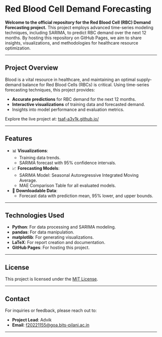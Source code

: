 # Red Blood Cell Demand Forecasting

**Welcome to the official repository for the Red Blood Cell (RBC) Demand Forecasting project.** This project employs advanced time-series modeling techniques, including SARIMA, to predict RBC demand over the next 12 months. By hosting this repository on GitHub Pages, we aim to share insights, visualizations, and methodologies for healthcare resource optimization.

---

## **Project Overview**

Blood is a vital resource in healthcare, and maintaining an optimal supply-demand balance for Red Blood Cells (RBCs) is critical. Using time-series forecasting techniques, this project provides:

- **Accurate predictions** for RBC demand for the next 12 months.
- **Interactive visualizations** of training data and forecasted demand.
- Insights into model performance and evaluation metrics.

Explore the live project at: [tsaf-a3v1k.github.io/](https://tsaf-a3v1k.github.io/)

---

## **Features**

- 📊 **Visualizations**:
  - Training data trends.
  - SARIMA forecast with 95% confidence intervals.
- 📈 **Forecasting Models**:
  - SARIMA Model: Seasonal Autoregressive Integrated Moving Average.
  - MAE Comparison Table for all evaluated models.
- 📁 **Downloadable Data**:
  - Forecast data with prediction mean, 95% lower, and upper bounds.

---

## **Technologies Used**

- **Python**: For data processing and SARIMA modeling.
- **pandas**: For data manipulation.
- **matplotlib**: For generating visualizations.
- **LaTeX**: For report creation and documentation.
- **GitHub Pages**: For hosting this project.

---

## **License**

This project is licensed under the [MIT License](LICENSE).

---

## **Contact**

For inquiries or feedback, please reach out to:

- **Project Lead**: Advik  
- **Email**: f20221155@goa.bits-pilani.ac.in

---

